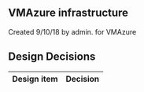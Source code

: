 ## VMAzure infrastructure

Created 9/10/18 by admin. for VMAzure


## Design Decisions
| Design item                | Decision|
| :----------------------------------- | :--------------------------------------------------------------------------------|
